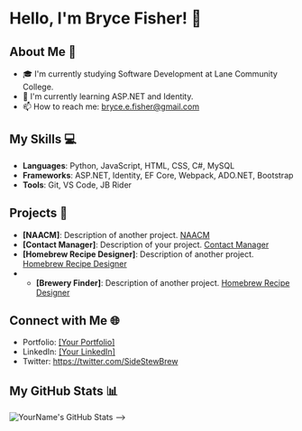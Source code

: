 # Hello, I'm Bryce Fisher! 👋

## About Me 📌
- 🎓 I'm currently studying Software Development at Lane Community College.
- 🌱 I'm currently learning ASP.NET and Identity.
- 📫 How to reach me: bryce.e.fisher@gmail.com

## My Skills 💻
- **Languages**: Python, JavaScript, HTML, CSS, C#, MySQL
- **Frameworks**: ASP.NET, Identity, EF Core, Webpack, ADO.NET, Bootstrap
- **Tools**: Git, VS Code, JB Rider

## Projects 🚀
- **[NAACM]**: Description of another project. [NAACM]([URL](https://www.naacm.org/))
- **[Contact Manager]**: Description of your project. [Contact Manager]([URL](http://bryceefisher-001-site2.htempurl.com/Account/Login?ReturnUrl=%2F))
- **[Homebrew Recipe Designer]**: Description of another project. [Homebrew Recipe Designer]([URL](https://homebrewrecipedesigner.azurewebsites.net/))
- - **[Brewery Finder]**: Description of another project. [Homebrew Recipe Designer]([URL](https://citstudent.lanecc.edu/~fisherb479/web/brewery/dist/index.html))

## Connect with Me 🌐
- Portfolio: [[Your Portfolio]]([Portfolio]([Portfolio](https://brycefisher.me/home)))
- LinkedIn: [[Your LinkedIn]]([LinkedIn](https://www.linkedin.com/in/bryceefisher/))
- Twitter: https://twitter.com/SideStewBrew

## My GitHub Stats 📊
![YourName's GitHub Stats](https://github-readme-stats.vercel.app/api?username=yourusername&show_icons=true)
-->
